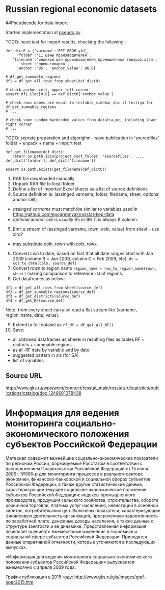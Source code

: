 # Russian regional economic datasets

##Pseudocode for data import 

Started implementation at [pseudo.py](pseudo.py)


TODO: need test for import results, checking the following - 
```
def_dict0 = {'varname':'PPI_PROM_ytd', 
     'folder':'11 цены производителей', 
   'filename':'индексы цен производителей промышленных товаров.xlsm',
      'sheet':'пром.товаров',
     'anchor':'B5', 'anchor_value': 96.6} 

# df_get_summable_regions
df1 = df_get_all_rows_from_sheet(def_dict0)

# check anchor cell, upper-left corner
assert df1.iloc[0,0] == def_dict0['anchor_value']

# check rows names are equal to testable_sidebar_doc if testign for df_get_summable_regions
# ...

# check some random hardcoded values from datafra,me, including lower right corner
# ...

```

TODO: seprate preparation and algorighm - save publication in 'sourcefiles' folder + unpack + name + import test

```
def get_filename(def_dict):
   return os.path.join(project_root_folder, 'sourcefiles', ...,  def_dict['folder'], def_dict['filename'])
   
assert os.path.exists(get_filename(def_dict0))   

```


1. RAR file downloaded manually 
2. Unpack RAR file to local folder
3. Define a list of imported Excel sheets as a list of source definitions
4. Source definition is: (assinged varname, folder, filename, sheet, optional anchor cell)  
  - *assinged varname* must match/be similar to variables used in <https://github.com/epogrebnyak/rosstat-kep-data>
  - *optional anchor cell* is usually B5 or B6. It is always B column. 
5. Emit a stream of (assinged varname, rown, coln, value) from sheet - use xlrd?
  - may substitute coln, rown with colx, rowx
6. Convert *coln* to date, based on fact that all date ranges start with Jan 2009 (column B = Jan 2009, column C = Feb 2009, etc): ```dt = col_to_date(coln, source_def)```
7. Convert *rown* to region name ```region_name = row_to_region_name(rown, sheet)``` making comparison to reference list of regions.
8. Get dataframes as below:
```    
df1 = df_get_all_rows_from_sheet(source_def)
df2 = df_get_summable_regions(source_def)
df3 = df_get_districts(source_def)
df4 = df_get_RF(source_def)
```
Note: from every sheet can also read a flat stream like (varname, region_name, date, value). 

9. Extend to full dataset as ```rf_df = df_get_all_RF()```
10. Save:
 - all obtained dataframes as sheets in resulting files as tables  RF + districts + summable regions
 - as all-RF data by variable and by date
 - suggested pattern in xls (for SA)
 - list of variables


## Source URL
<http://www.gks.ru/wps/wcm/connect/rosstat_main/rosstat/ru/statistics/publications/catalog/doc_1246601078438>


# Информация для ведения мониторинга социально-экономического положения субъектов Российской Федерации

Материал содержит важнейшие социально-экономические показатели по регионам России, формируемые Росстатом в соответствии с распоряжением Правительства Российской Федерации от 15 июня 2009г. №806-р для мониторинга процессов в реальном секторе экономики, финансово-банковской и социальной сферах субъектов Российской Федерации, а также другие статистические данные, характеризующие текущее социально-экономическое положение субъектов Российской Федерации: индексы промышленного производства, продукции сельского хозяйства, строительства, оборота розничной торговли, платных услуг населению, инвестиций в основной капитал, потребительских цен. Включены показатели, характеризующие финансовую деятельность организаций, просроченную задолженность по заработной плате, денежные доходы населения, а также данные о структуре занятости и ее динамике.
    Представленная информация позволяет оценивать ежемесячные изменения в экономике и социальной сфере субъектов Российской Федерации. 
    Приводятся данные оперативной отчетности, которые уточняются в последующих выпусках. 

«Информация для ведения мониторинга социально-экономического положения субъектов Российской Федерации» выпускается ежемесячно с апреля 2009 года.

График публикации в 2015 году: <http://www.gks.ru/gis/images/graf-oper2015.htm>
